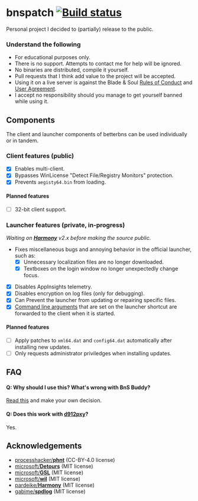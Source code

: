 # bnspatch [![Build status](https://ci.appveyor.com/api/projects/status/altu43hhdd5akowp?svg=true)](https://ci.appveyor.com/project/zeffy/bnspatch)
Personal project I decided to (partially) release to the public.

### Understand the following
- For educational purposes only.
- There is no support. Attempts to contact me for help will be ignored.
- No binaries are distributed, compile it yourself.
- Pull requests that I think add value to the project will be accepted.
- Using it on a live server is against the Blade & Soul [Rules of Conduct][0] and [User Agreement][1].
- I accept no responsibility should you manage to get yourself banned while using it.

## Components
The client and launcher components of betterbns can be used individually or in tandem.

### Client features (public)
- [x] Enables multi-client.
- [x] Bypasses WinLicense "Detect File/Registry Monitors" protection.
- [x] Prevents `aegisty64.bin` from loading.

#### Planned features
- [ ] 32-bit client support.

### Launcher features (private, in-progress)
*Waiting on [**Harmony**][9] v2.x before making the source public.*

- Fixes miscellaneous bugs and annoying behavior in the official launcher, such as:
  * [x] Unnecessary localization files are no longer downloaded.
  * [x] Textboxes on the login window no longer unexpectedly change focus.
- [x] Disables AppInsights telemetry.
- [x] Disables encryption on log files (only for debugging).
- [x] Can Prevent the launcher from updating or repairing specific files.
- [x] [Command line arguments][2] that are set on the launcher shortcut are forwarded to the client
      when it is started.
      
#### Planned features
- [ ] Apply patches to `xml64.dat` and `config64.dat` automatically after installing new updates.
- [ ] Only requests administrator priviledges when installing updates.

## FAQ

#### Q: Why should I use this? What's wrong with BnS Buddy?
[Read this][3] and make your own decision.

#### Q: Does this work with [**d912pxy**][4]?
Yes.

## Acknowledgements
- [processhacker/**phnt**][5] (CC-BY-4.0 license)
- [microsoft/**Detours**][6] (MIT license)
- [microsoft/**GSL**][7] (MIT license)
- [microsoft/**wil**][8] (MIT license)
- [pardeike/**Harmony**][9] (MIT license)
- [gabime/**spdlog**][10] (MIT license)

[0]: https://us.ncsoft.com/en/legal/user-agreements/blade-and-soul-rules-of-conduct.php
[1]: https://us.ncsoft.com/en/legal/user-agreements/blade-and-soul-user-agreement.php
[2]: https://docs.unrealengine.com/udk/Three/CommandLineArguments.html
[3]: https://github.com/zeffy/bnspatch/blob/master/docs/BNSBUDDY_BAD.md
[4]: https://github.com/megai2/d912pxy
[5]: https://github.com/processhacker/phnt
[6]: https://github.com/microsoft/Detours
[7]: https://github.com/microsoft/GSL
[8]: https://github.com/microsoft/wil
[9]: https://github.com/pardeike/Harmony
[10]: https://github.com/gabime/spdlog
